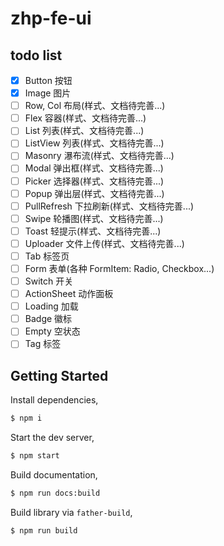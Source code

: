 # zhp-fe-ui

## todo list

- [x] Button 按钮
- [x] Image 图片
- [ ] Row, Col 布局(样式、文档待完善...)
- [ ] Flex 容器(样式、文档待完善...)
- [ ] List 列表(样式、文档待完善...)
- [ ] ListView 列表(样式、文档待完善...)
- [ ] Masonry 瀑布流(样式、文档待完善...)
- [ ] Modal 弹出框(样式、文档待完善...)
- [ ] Picker 选择器(样式、文档待完善...)
- [ ] Popup 弹出层(样式、文档待完善...)
- [ ] PullRefresh 下拉刷新(样式、文档待完善...)
- [ ] Swipe 轮播图(样式、文档待完善...)
- [ ] Toast 轻提示(样式、文档待完善...)
- [ ] Uploader 文件上传(样式、文档待完善...)
- [ ] Tab 标签页
- [ ] Form 表单(各种 FormItem: Radio, Checkbox...)
- [ ] Switch 开关
- [ ] ActionSheet 动作面板
- [ ] Loading 加载
- [ ] Badge 徽标
- [ ] Empty 空状态
- [ ] Tag 标签

## Getting Started

Install dependencies,

```bash
$ npm i
```

Start the dev server,

```bash
$ npm start
```

Build documentation,

```bash
$ npm run docs:build
```

Build library via `father-build`,

```bash
$ npm run build
```
